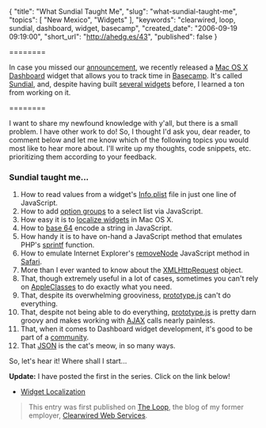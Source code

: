 {
  "title": "What Sundial Taught Me",
  "slug": "what-sundial-taught-me",
  "topics": [
    "New Mexico",
    "Widgets"
  ],
  "keywords": "clearwired, loop, sundial, dashboard, widget, basecamp",
  "created_date": "2006-09-19 09:19:00",
  "short_url": "http://ahedg.es/43",
  "published": false
}

========

In case you missed our <a href="http://andrew.hedges.name/blog/2006/09/12/announcing-sundial">announcement</a>, we recently released a <a href="http://www.apple.com/macosx/features/dashboard/">Mac OS X Dashboard</a> widget that allows you to track time in <a href="http://basecamphq.com/">Basecamp</a>. It's called <a href="http://www.clearwired.com/sundial/">Sundial</a>, and, despite having built <a href="http://andrew.hedges.name/widgets/">several widgets</a> before, I learned a ton from working on it.

========

<p class="outdent">I want to share my newfound knowledge with y'all, but there is a small problem. I have other work to do! So, I thought I'd ask you, dear reader, to comment below and let me know which of the following topics you would most like to hear more about. I'll write up my thoughts, code snippets, etc. prioritizing them according to your feedback.</p>

<h3>Sundial taught me...</h3>

<ol>
  <li>How to read values from a widget's <a href="http://developer.apple.com/documentation/AppleApplications/Reference/Dashboard_Ref/DashboardPlist/chapter_4_section_1.html">Info.plist</a> file in just one line of JavaScript.</li>
  <li>How to add <a href="http://www.w3schools.com/tags/tag_optgroup.asp">option groups</a> to a select list via JavaScript.</li>
  <li>How easy it is to <a href="http://developer.apple.com/documentation/AppleApplications/Conceptual/Dashboard_ProgTopics/Articles/Localization.html">localize widgets</a> in Mac OS X.</li>
  <li>How to <a href="http://en.wikipedia.org/wiki/Base64">base 64</a> encode a string in JavaScript.</li>
  <li>How handy it is to have on-hand a JavaScript method that emulates PHP's <a href="http://www.php.net/manual/en/function.sprintf.php">sprintf</a> function.</li>
  <li>How to emulate Internet Explorer's <a href="http://msdn.microsoft.com/workshop/author/dhtml/reference/methods/removenode.asp">removeNode</a> JavaScript method in <a href="http://www.apple.com/macosx/features/safari/">Safari</a>.</li>
  <li>More than I ever wanted to know about the <a href="http://developer.apple.com/internet/webcontent/xmlhttpreq.html">XMLHttpRequest</a> object.</li>
  <li>That, though extremely useful in a lot of cases, sometimes you can't rely on <a href="http://developer.apple.com/documentation/AppleApplications/Conceptual/Dashboard_ProgTopics/Articles/AppleClasses.html">AppleClasses</a> to do exactly what you need.</li>
  <li>That, despite its overwhelming grooviness, <a href="http://prototype.conio.net/">prototype.js</a> can't do everything.</li>
  <li>That, despite not being able to do everything, <a href="http://prototype.conio.net/">prototype.js</a> is pretty darn groovy and makes working with <a href="http://adaptivepath.com/publications/essays/archives/000385.php">AJAX</a> calls nearly painless.</li>
  <li>That, when it comes to Dashboard widget development, it's good to be part of a <a href="http://lists.apple.com/mailman/listinfo/dashboard-dev">community</a>.</li>
  <li>That <a href="http://json.org/">JSON</a> is the cat's meow, in so many ways.</li>
</ol>

<p>So, let's hear it! Where shall I start...</p>

<p><strong>Update:</strong> I have posted the first in the series. Click on the link below!</p>

<ul>
  <li><a href="/blog/2006/09/28/widget-localization">Widget Localization</a></li>
</ul>

<blockquote>
This entry was first published on <a href="http://www.clearwired.com/loop/">The Loop</a>, the blog of my former employer, <a href="http://www.clearwired.com/">Clearwired Web Services</a>.
</blockquote>
